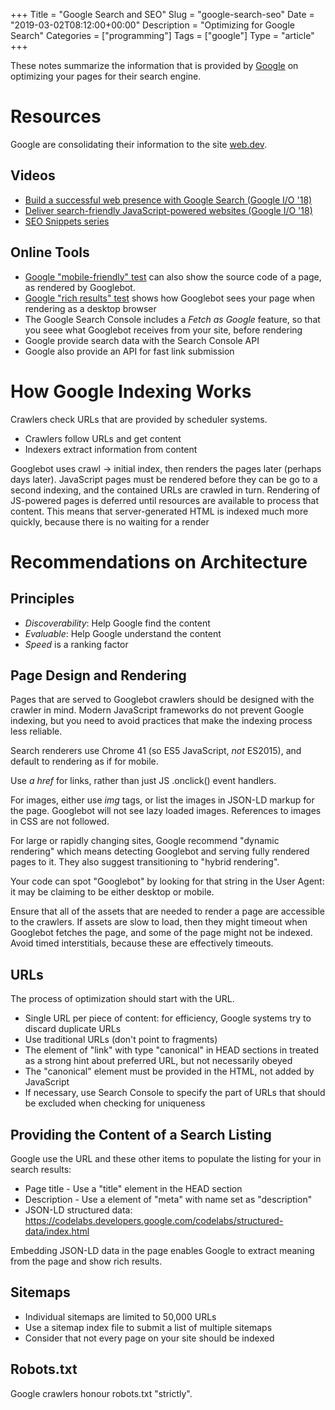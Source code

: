 +++
Title = "Google Search and SEO"
Slug = "google-search-seo"
Date = "2019-03-02T08:12:00+00:00"
Description = "Optimizing for Google Search"
Categories = ["programming"]
Tags = ["google"]
Type = "article"
+++

These notes summarize the information that is provided by [Google](https://www.google.com/) on optimizing your pages for their search engine.

<!--more-->

# Resources

Google are consolidating their information to the site [web.dev](https://web.dev/).

## Videos 

- [Build a successful web presence with Google Search (Google I/O '18)](https://www.youtube.com/watch?v=NO-sdBzb1Hc) 
- [Deliver search-friendly JavaScript-powered websites (Google I/O '18)](https://www.youtube.com/watch?v=PFwUbgvpdaQ)
- [SEO Snippets series](https://www.youtube.com/watch?v=p74HC4x5AUE&list=PLKoqnv2vTMUPhLQ054sMg3vgzy9md9tWg)

## Online Tools

- [Google "mobile-friendly" test](https://search.google.com/test/mobile-friendly) can also show the source code of a page, as rendered by Googlebot. 
- [Google "rich results" test](https://search.google.com/test/rich-results) shows how Googlebot sees your page when rendering as a desktop browser
- The Google Search Console includes a _Fetch as Google_ feature, so that you seee what Googlebot receives from your site, before rendering
- Google provide search data with the Search Console API
- Google also provide an API for fast link submission

# How Google Indexing Works

Crawlers check URLs that are provided by scheduler systems.

- Crawlers follow URLs and get content
- Indexers extract information from content

Googlebot uses crawl -> initial index, then renders the pages later (perhaps days later).
JavaScript pages must be rendered before they can be go to a second indexing, and the contained URLs are crawled in turn.
Rendering of JS-powered pages is deferred until resources are available to process that content.
This means that server-generated HTML is indexed much more quickly, because there is no waiting for a render 

# Recommendations on Architecture

## Principles

* *Discoverability*: Help Google find the content
* *Evaluable*: Help Google understand the content
* *Speed* is a ranking factor

## Page Design and Rendering

Pages that are served to Googlebot crawlers should be designed with the crawler in mind. Modern JavaScript frameworks do not prevent Google indexing, but you need to avoid practices that make the indexing process less reliable. 

Search renderers use Chrome 41 (so ES5 JavaScript, *not* ES2015), and default to rendering as if for mobile.

Use _a href_ for links, rather than just JS .onclick() event handlers.

For images, either use _img_ tags, or list the images in JSON-LD markup for the page. Googlebot will not see lazy loaded images. References to images in CSS are not followed.

For large or rapidly changing sites, Google recommend "dynamic rendering" which means detecting Googlebot and serving fully rendered pages to it. They also suggest transitioning to "hybrid rendering".

Your code can spot "Googlebot" by looking for that string in the User Agent: it may be claiming to be either desktop or mobile.

Ensure that all of the assets that are needed to render a page are accessible to the crawlers. If assets are slow to load, then they might timeout when Googlebot fetches the page, and some of the page might not be indexed. Avoid timed interstitials, because these are effectively timeouts.

## URLs

The process of optimization should start with the URL.

- Single URL per piece of content: for efficiency, Google systems try to discard duplicate URLs
- Use traditional URLs (don't point to fragments)
- The element of "link" with type "canonical" in HEAD sections in treated as a strong hint about preferred URL, but not necessarily obeyed
- The "canonical" element must be provided in the HTML, not added by JavaScript
- If necessary, use Search Console to specify the part of URLs that should be excluded when checking for uniqueness

## Providing the Content of a Search Listing 

Google use the URL and these other items to populate the listing for your in search results:

- Page title - Use a "title" element in the HEAD section
- Description - Use a element of "meta" with name set as "description"
- JSON-LD structured data: https://codelabs.developers.google.com/codelabs/structured-data/index.html

Embedding JSON-LD data in the page enables Google to extract meaning from the page and show rich results.

## Sitemaps

- Individual sitemaps are limited to 50,000 URLs
- Use a sitemap index file to submit a list of multiple sitemaps
- Consider that not every page on your site should be indexed

## Robots.txt

Google crawlers honour robots.txt "strictly".
